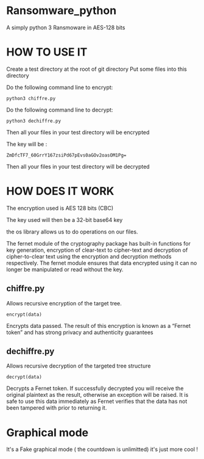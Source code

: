 # Ransomware_python

A simply python 3 Ransmoware in AES-128 bits 

# HOW TO USE IT

Create a test directory at the root of git directory
Put some files into this directory

Do the following command line to encrypt:

`python3 chiffre.py`

Do the following command line to decrypt:

`python3 dechiffre.py`

Then all your files in your test directory will be encrypted

The key will be  :

`ZmDfcTF7_60GrrY167zsiPd67pEvs0aGOv2oasOM1Pg=`

Then all your files in your test directory will be decrypted


# HOW DOES IT WORK

The encryption used is AES 128 bits (CBC)

The key used will then be a 32-bit base64 key

the os library allows us to do operations on our files.

The fernet module of the cryptography package has built-in functions for key generation, encryption of clear-text to cipher-text and decryption of cipher-to-clear text using the encryption and decryption methods respectively. The fernet module ensures that data encrypted using it can no longer be manipulated or read without the key.

## chiffre.py

Allows recursive encryption of the target tree.

`encrypt(data)`

Encrypts data passed. The result of this encryption is known as a “Fernet token” and has strong privacy and authenticity guarantees

## dechiffre.py

Allows recursive decryption of the targeted tree structure

 `decrypt(data)`
 
Decrypts a Fernet token. If successfully decrypted you will receive the original plaintext as the result, otherwise an exception will be raised. It is safe to use this data immediately as Fernet verifies that the data has not been tampered with prior to returning it.


# Graphical mode 

It's a Fake graphical mode ( the countdown is unlimitted) it's just more cool !
